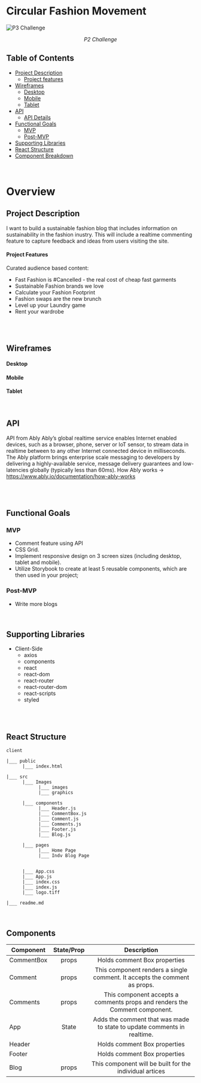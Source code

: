 # Circular Fashion Movement

![P3 Challenge](https://imgur.com/FtLC03p.png)

<p style="text-align: center;"><em>P2 Challenge</em></p>

## Table of Contents

- [Project Description](#project-description)
  - [Project features](#project-team)
- [Wireframes](#wireframes)
  - [Desktop](#desktop)
  - [Mobile](#mobile)
  - [Tablet](#tablet)
- [API](#api)
  - [API Details](#api-details)
- [Functional Goals](#project-review)
  - [MVP](#code-showcase)
  - [Post-MVP](#issues-&-resolutions)
- [Supporting Libraries](#project-review)
- [React Structure](#react-structure)
- [Component Breakdown](#component-breakdown)

<br>

# Overview

## Project Description

I want to build a sustainable fashion blog that includes information on sustainability in the fashion inustry.
This will include a realtime commenting feature to capture feedback and ideas from users visiting the site.

#### Project Features

Curated audience based content:

- Fast Fashion is #Cancelled - the real cost of cheap fast garments
- Sustainable Fashion brands we love
- Calculate your Fashion Footprint
- Fashion swaps are the new brunch
- Level up your Laundry game
- Rent your wardrobe

<br>
<br>

## Wireframes

#### Desktop

<!-- ![Age Gate Wireframe](https://imgur.com/Jg7ghQO.png)
![Home Wireframe](https://imgur.com/XngdLOl.png) -->

#### Mobile

<!-- ![Mobile Age Gate Wireframe](https://imgur.com/sn2SbP2.png)
![Mobile Home Wireframe](https://imgur.com/yFe3NH8.png) -->

#### Tablet

<!-- ![Mobile Age Gate Wireframe](https://imgur.com/sn2SbP2.png)
![Mobile Home Wireframe](https://imgur.com/yFe3NH8.png) -->

<br>

## API

API from Ably
Ably’s global realtime service enables Internet enabled devices, such as a browser, phone, server or IoT sensor, to stream data
in realtime between to any other Internet connected device in milliseconds. The Ably platform brings enterprise scale messaging to
developers by delivering a highly-available service, message delivery guarantees and low-latencies globally (typically less than 60ms).
How Ably works -> https://www.ably.io/documentation/how-ably-works

<br>
<br>

## Functional Goals

### MVP

- Comment feature using API
- CSS Grid.
- Implement responsive design on 3 screen sizes (including desktop, tablet and mobile).
- Utilize Storybook to create at least 5 reusable components, which are then used in your project;

### Post-MVP

- Write more blogs

<br>

## Supporting Libraries

- Client-Side
  - axios
  - components
  - react
  - react-dom
  - react-router
  - react-router-dom
  - react-scripts
  - styled

<br>
<br>

## React Structure

```
client

|___ public
      |___ index.html

|___ src
      |___ Images
            |___ images
            |___ graphics

      |___ components
            |___ Header.js
            |___ CommentBox.js
            |___ Comment.js
            |___ Comments.js
            |___ Footer.js
            |___ Blog.js

      |___ pages
            |___ Home Page
            |___ Indv Blog Page


      |___ App.css
      |___ App.js
      |___ index.css
      |___ index.js
      |___ logo.tiff

|___ readme.md
```

<br>

## Components

| Component  | State/Prop |                                Description                                 |
| ---------- | :--------: | :------------------------------------------------------------------------: |
| CommentBox |   props    |                        Holds comment Box properties                        |
| Comment    |   props    | This component renders a single comment. It accepts the comment as props.  |
| Comments   |   props    | This component accepts a comments props and renders the Comment component. |
| App        |   State    |  Adds the comment that was made to state to update comments in realtime.   |
| Header     |            |                        Holds comment Box properties                        |
| Footer     |            |                        Holds comment Box properties                        |
| Blog       |   props    |          This component will be built for the individual artices           |

<br>
